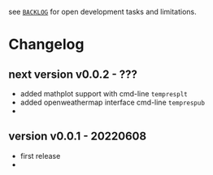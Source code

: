 
see [`BACKLOG`](https://github.com/kr-g/tempres/blob/main/BACKLOG.md)
for open development tasks and limitations.


# Changelog

## next version v0.0.2 - ???

- added mathplot support with cmd-line `tempresplt`
- added openweathermap interface cmd-line `temprespub`
- 


## version v0.0.1 - 20220608

- first release
- 